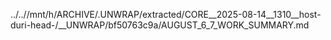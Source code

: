../..//mnt/h/ARCHIVE/.UNWRAP/extracted/CORE__2025-08-14__1310__host-duri-head-/__UNWRAP/bf50763c9a/AUGUST_6_7_WORK_SUMMARY.md